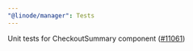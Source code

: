 ```yaml
---
"@linode/manager": Tests
---
```


Unit tests for CheckoutSummary component ([#11061](https://github.com/linode/manager/pull/11061))
